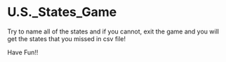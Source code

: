 # U.S._States_Game

Try to name all of the states and if you cannot, exit the game and you will get the states that you missed in csv file!

Have Fun!!
